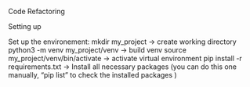Code Refactoring

Setting up

Set up the environement:
mkdir my_project -> create working directory
python3 -m venv my_project/venv -> build venv
source my_project/venv/bin/activate -> activate virtual environment
pip install -r requirements.txt -> Install all necessary packages (you can do this one manually, “pip list” to check the installed packages )


